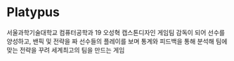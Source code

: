 # Platypus
 서울과학기술대학교 컴퓨터공학과 19 오성혁 캡스톤디자인
게임팀 감독이 되어 선수를 양성하고, 밴픽 및 전략을 짜 선수들의 플레이를 보며 통계와 피드백을 통해 분석해 팀에 맞는 전략을 꾸려 세계최고의 팀을 만드는 게임
